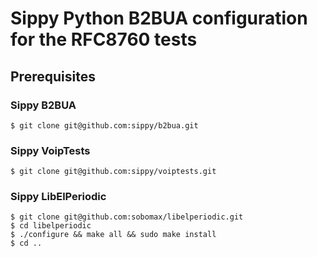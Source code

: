 # Sippy Python B2BUA configuration for the RFC8760 tests

## Prerequisites

### Sippy B2BUA

```
$ git clone git@github.com:sippy/b2bua.git
```

### Sippy VoipTests

```
$ git clone git@github.com:sippy/voiptests.git
```

### Sippy LibElPeriodic

```
$ git clone git@github.com:sobomax/libelperiodic.git
$ cd libelperiodic
$ ./configure && make all && sudo make install
$ cd ..
```
